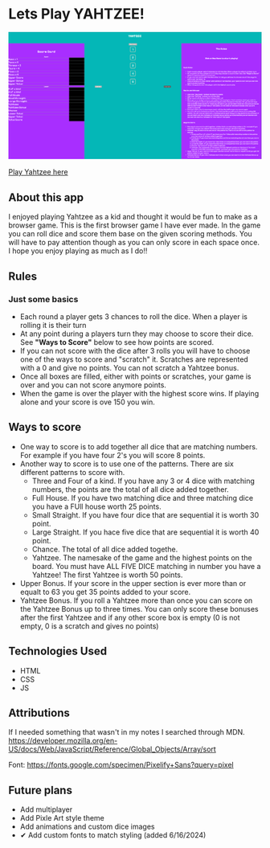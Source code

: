 # Lets Play YAHTZEE!

![Game Screen Shot](images/yahtzee-app.png)

[Play Yahtzee here](https://sscottk.github.io/game-of-yahtzee/)

## About this app
I enjoyed playing Yahtzee as a kid and thought it would be fun to make as a browser game. This is the first browser game I have ever made. In the game you can roll dice and score them base on the given scoring methods. You will have to pay attention though as you can only score in each space once. I hope you enjoy playing as much as I do!!

## Rules

### Just some basics
- Each round a player gets 3 chances to roll the dice. When a player is rolling it is their turn
- At any point during a players turn they may choose to score their dice. See **"Ways to Score"** below to see how points are scored.
- If you can not score with the dice after 3 rolls you will have to choose one of the ways to score and "scratch" it. Scratches are represented with a 0 and give no points. You can not scratch a Yahtzee bonus.
- Once all boxes are filled, either with points or scratches, your game is over and you can not score anymore points.
- When the game is over the player with the highest score wins. If playing alone and your score is ove 150 you win.

## Ways to score

- One way to score is to add together all dice that are matching numbers. For example if you have four 2's you will score 8 points.
- Another way to score is to use one of the patterns. There are six different patterns to score with.
    - Three and Four of a kind. If you have any 3 or 4 dice with matching numbers, the points are the total of all dice added together.
    - Full House. If you have two matching dice and three matching dice you have a FUll house worth 25 points.
    - Small Straight. If you have four dice that are sequential it is worth 30 point.
    - Large Straight. If you hace five dice that are sequential it is worth 40 point.
    - Chance. The total of all dice added togethe.
    - Yahtzee. The namesake of the game and the highest points on the board. You must have ALL FIVE DICE matching in number you have a Yahtzee! The first Yahtzee is worth 50 points.
- Upper Bonus. If your score in the upper section is ever more than or equalt to 63 you get 35 points added to your score.
- Yahtzee Bonus. If you roll a Yahtzee more than once you can score on the Yahtzee Bonus up to three times. You can only score these bonuses after the first Yahtzee and if any other score box is empty (0 is not empty, 0 is a scratch and gives no points)

## Technologies Used

- HTML
- CSS
- JS

## Attributions

If I needed something that wasn't in my notes I searched through MDN.
https://developer.mozilla.org/en-US/docs/Web/JavaScript/Reference/Global_Objects/Array/sort

Font: https://fonts.google.com/specimen/Pixelify+Sans?query=pixel

## Future plans

- Add multiplayer
- Add Pixle Art style theme
- Add animations and custom dice images
- ✔ Add custom fonts to match styling (added 6/16/2024)
    




